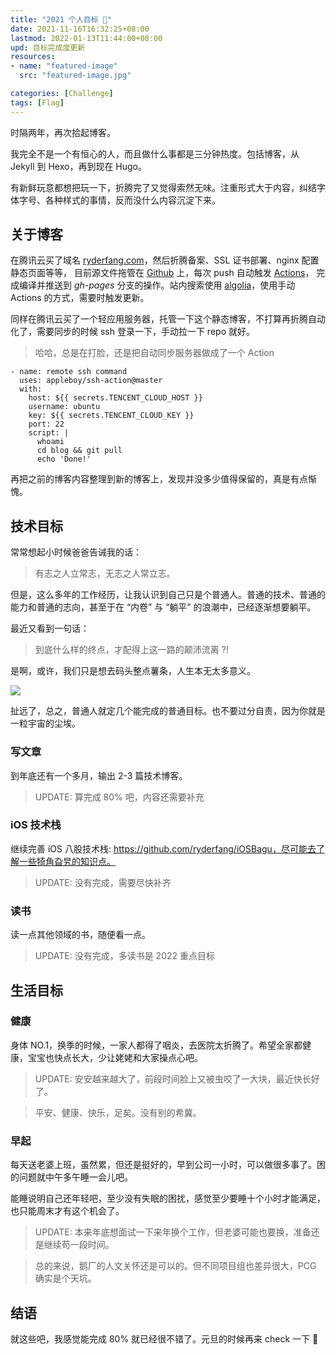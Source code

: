 ```yaml
---
title: "2021 个人目标 🎯"
date: 2021-11-16T16:32:25+08:00
lastmod: 2022-01-13T11:44:00+08:00
upd: 目标完成度更新
resources:
- name: "featured-image"
  src: "featured-image.jpg"

categories: [Challenge]
tags: [Flag]
---
```


时隔两年，再次拾起博客。

<!--more-->

我完全不是一个有恒心的人，而且做什么事都是三分钟热度。包括博客，从 Jekyll 到 Hexo，再到现在 Hugo。

有新鲜玩意都想把玩一下，折腾完了又觉得索然无味。注重形式大于内容，纠结字体字号、各种样式的事情，反而没什么内容沉淀下来。

## 关于博客

在腾讯云买了域名 [ryderfang.com](https://ryderfang.com)，然后折腾备案、SSL 证书部署、nginx 配置静态页面等等，
目前源文件拖管在 [Github](https://github.com/ryderfang/ryderfang.github.io/) 上，每次 push 自动触发 [Actions](https://github.com/ryderfang/ryderfang.github.io/actions)，
完成编译并推送到 *gh-pages* 分支的操作。站内搜索使用 [algolia](https://www.algolia.com/)，使用手动 Actions 的方式，需要时触发更新。

同样在腾讯云买了一个轻应用服务器，托管一下这个静态博客，不打算再折腾自动化了，需要同步的时候 ssh 登录一下，手动拉一下 repo 就好。

> 哈哈，总是在打脸，还是把自动同步服务器做成了一个 Action

```shell
- name: remote ssh command
  uses: appleboy/ssh-action@master
  with:
    host: ${{ secrets.TENCENT_CLOUD_HOST }}
    username: ubuntu
    key: ${{ secrets.TENCENT_CLOUD_KEY }}
    port: 22
    script: |
      whoami
      cd blog && git pull
      echo 'Done!'
```


再把之前的博客内容整理到新的博客上，发现并没多少值得保留的，真是有点惭愧。

## 技术目标

常常想起小时候爸爸告诫我的话：

> 有志之人立常志，无志之人常立志。

但是，这么多年的工作经历，让我认识到自己只是个普通人。普通的技术、普通的能力和普通的志向，甚至于在 “内卷” 与 “躺平” 的浪潮中，已经逐渐想要躺平。

最近又看到一句话：

> 到底什么样的终点，才配得上这一路的颠沛流离 ?!

是啊，或许，我们只是想去码头整点薯条，人生本无太多意义。

![](https://ryder-1252249141.cos.ap-shanghai.myqcloud.com/uPic/2021-11-16-life.jpeg)

扯远了，总之，普通人就定几个能完成的普通目标。也不要过分自责，因为你就是一粒宇宙的尘埃。

### 写文章

到年底还有一个多月，输出 2-3 篇技术博客。

> UPDATE: 算完成 80% 吧，内容还需要补充

### iOS 技术栈

继续完善 iOS 八股技术栈: https://github.com/ryderfang/iOSBagu，尽可能去了解一些犄角旮旯的知识点。

> UPDATE: 没有完成，需要尽快补齐 
### 读书

读一点其他领域的书，随便看一点。

> UPDATE: 没有完成，多读书是 2022 重点目标

## 生活目标

### 健康

身体 NO.1，换季的时候，一家人都得了咽炎，去医院太折腾了。希望全家都健康，宝宝也快点长大，少让姥姥和大家操点心吧。

> UPDATE: 安安越来越大了，前段时间脸上又被虫咬了一大块，最近快长好了。

> 平安、健康、快乐，足矣。没有别的希冀。
### 早起

每天送老婆上班，虽然累，但还是挺好的，早到公司一小时，可以做很多事了。困的问题就中午多午睡一会儿吧。

能睡说明自己还年轻吧，至少没有失眠的困扰，感觉至少要睡十个小时才能满足，也只能周末才有这个机会了。

> UPDATE: 本来年底想面试一下来年换个工作，但老婆可能也要换，准备还是继续苟一段时间。

> 总的来说，鹅厂的人文关怀还是可以的。但不同项目组也差异很大，PCG 确实是个天坑。

## 结语

就这些吧，我感觉能完成 80% 就已经很不错了。元旦的时候再来 check 一下 🚀




